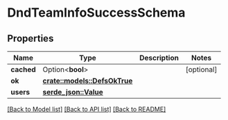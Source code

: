 # DndTeamInfoSuccessSchema

## Properties

Name | Type | Description | Notes
------------ | ------------- | ------------- | -------------
**cached** | Option<**bool**> |  | [optional]
**ok** | [**crate::models::DefsOkTrue**](defs_ok_true.md) |  | 
**users** | [**serde_json::Value**](.md) |  | 

[[Back to Model list]](../README.md#documentation-for-models) [[Back to API list]](../README.md#documentation-for-api-endpoints) [[Back to README]](../README.md)


